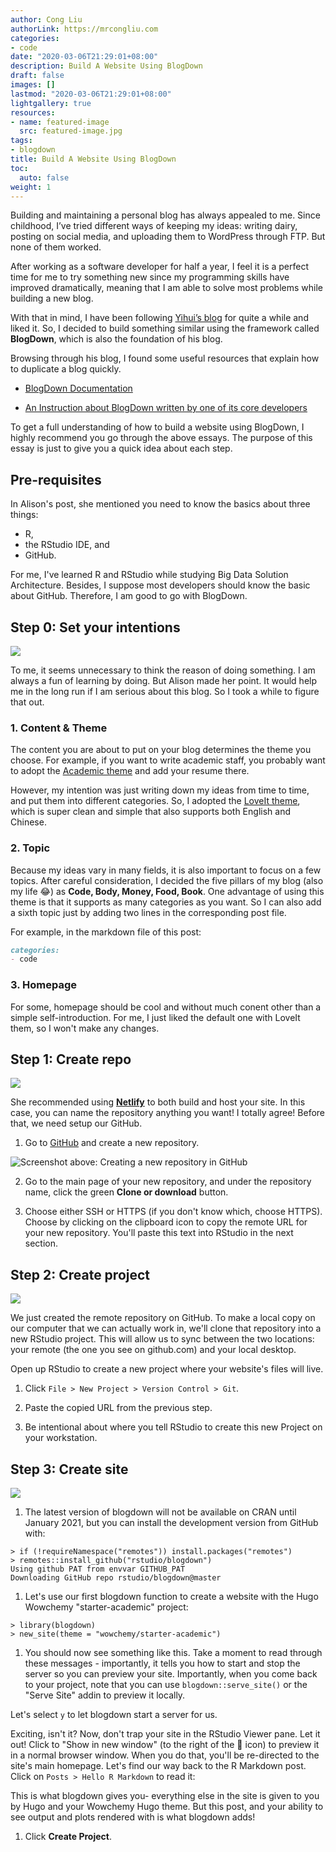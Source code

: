 ```yaml
---
author: Cong Liu
authorLink: https://mrcongliu.com
categories:
- code
date: "2020-03-06T21:29:01+08:00"
description: Build A Website Using BlogDown
draft: false
images: []
lastmod: "2020-03-06T21:29:01+08:00"
lightgallery: true
resources:
- name: featured-image
  src: featured-image.jpg
tags:
- blogdown
title: Build A Website Using BlogDown
toc:
  auto: false
weight: 1
---
```


Building and maintaining a personal blog has always appealed to me. Since childhood, I’ve tried different ways of keeping my ideas: writing dairy, posting on social media, and uploading them to WordPress through FTP. But none of them worked.

After working as a software developer for half a year, I feel it is a perfect time for me to try something new since my programming skills have improved dramatically, meaning that I am able to solve most problems while building a new blog.

With that in mind, I have been following [Yihui’s blog](https://yihui.org/) for quite a while and liked it. So, I decided to build something similar using the framework called **BlogDown**, which is also the foundation of his blog.

Browsing through his blog, I found some useful resources that explain how to duplicate a blog quickly.

- [BlogDown Documentation](https://bookdown.org/yihui/blogdown/)

- [An Instruction about BlogDown written by one of its core developers](https://www.apreshill.com/blog/2020-12-new-year-new-blogdown/)

To get a full understanding of how to build a website using BlogDown, I highly recommend you go through the above essays. The purpose of this essay is just to give you a quick idea about each step.

## Pre-requisites

In Alison's post, she mentioned you need to know the basics about three things:

- R,
- the RStudio IDE, and
- GitHub.

For me, I've learned R and RStudio while studying Big Data Solution Architecture. Besides, I suppose most developers should know the basic about GitHub. Therefore, I am good to go with BlogDown.

## Step 0: Set your intentions

![](00-blogdown-2021.gif)

To me, it seems unnecessary to think the reason of doing something. I am always a fun of learning by doing. But Alison made her point. It would help me in the long run if I am serious about this blog. So I took a while to figure that out.

### 1. Content & Theme

The content you are about to put on your blog determines the theme you choose. For example, if you want to write academic staff, you probably want to adopt the [Academic theme](https://academic-demo.netlify.app/) and add your resume there.

However, my intention was just writing down my ideas from time to time, and put them into different categories. So, I adopted the [LoveIt theme](https://github.com/dillonzq/LoveIt), which is super clean and simple that also supports both English and Chinese.

### 2. Topic

Because my ideas vary in many fields, it is also important to focus on a few topics. After careful consideration, I decided the five pillars of my blog (also my life :joy:) as **Code, Body, Money, Food, Book**. One advantage of using this theme is that it supports as many categories as you want. So I can also add a sixth topic just by adding two lines in the corresponding post file.

For example, in the markdown file of this post:
```markdown
categories:
- code
```

### 3. Homepage

For some, homepage should be cool and without much conent other than a simple self-introduction. For me, I just liked the default one with LoveIt them, so I won't make any changes.

## Step 1: Create repo

![](01-blogdown-2021.png)

She recommended using [**Netlify**](https://www.netlify.com) to both build and host your site. In this case, you can name the repository anything you want! I totally agree! Before that, we need setup our GitHub.

1. Go to [GitHub](https://github.com) and create a new repository.

![Screenshot above: Creating a new repository in GitHub](github-new-repo.png)

2. Go to the main page of your new repository, and under the repository name, click the green **Clone or download** button.

3. Choose either SSH or HTTPS (if you don't know which, choose HTTPS). Choose by clicking on the clipboard icon to copy the remote URL for your new repository. You'll paste this text into RStudio in the next section.

## Step 2: Create project

![](02-blogdown-2021.png)

We just created the remote repository on GitHub. To make a local copy on our computer that we can actually work in, we'll clone that repository into a new RStudio project. This will allow us to sync between the two locations: your remote (the one you see on github.com) and your local desktop.

Open up RStudio to create a new project where your website's files will live.
    
1. Click `File > New Project > Version Control > Git`.

1. Paste the copied URL from the previous step.

1. Be intentional about where you tell RStudio to create this new Project on your workstation.

## Step 3: Create site

![](03-blogdown-2021.png)

1. The latest version of blogdown will not be available on CRAN until January 2021, but you can install the development version from GitHub with:

```
> if (!requireNamespace("remotes")) install.packages("remotes")
> remotes::install_github("rstudio/blogdown")
Using github PAT from envvar GITHUB_PAT
Downloading GitHub repo rstudio/blogdown@master
```

1. Let's use our first blogdown function to create a website with the Hugo Wowchemy "starter-academic" project:

```
> library(blogdown)
> new_site(theme = "wowchemy/starter-academic")
```

1. You should now see something like this. Take a moment to read through these messages - importantly, it tells you how to start and stop the server so you can preview your site. Importantly, when you come back to your project, note that you can use `blogdown::serve_site()` or the "Serve Site" addin to preview it locally. 

Let's select `y` to let blogdown start a server for us.
    
Exciting, isn't it? Now, don't trap your site in the RStudio Viewer pane. Let it out! Click to "Show in new window" (to the right of the :broom: icon) to preview it in a normal browser window. When you do that, you'll be re-directed to the site's main homepage. Let's find our way back to the R Markdown post. Click on `Posts > Hello R Markdown` to read it:

This is what blogdown gives you- everything else in the site is given to you by Hugo and your Wowchemy Hugo theme. But this post, and your ability to see output and plots rendered with <i class="fab fa-r-project"></i> is what blogdown adds!

1. Click **Create Project**.